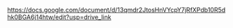 https://docs.google.com/document/d/13qmdr2JtosHnVYcpY7jRfXPdb10R5dhk0BGA6j14htw/edit?usp=drive_link
